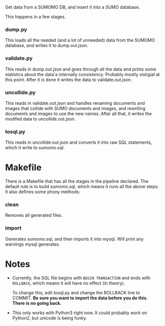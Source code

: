 Get data from a SUMOMO DB, and insert it into a SUMO database.

This happens in a few stages.

### dump.py

This loads all the needed (and a lot of unneeded) data from the SUMOMO
database, and writes it to dump.out.json.

### validate.py

This reads in dump.out.json and goes through all the data and prints some
statistics about the data'a internally consistency. Probably mostly vistigial
at this point. After it is done it writes the data to validate.out.json.

### uncollide.py

This reads in validate.out.json and handles renaming documents and images
that collide with SUMO documents and images, and rewriting documents and images
to use the new names. Aftar all that, it writes the modifed data to
uncollide.out.json.

### tosql.py

This reads in uncollide.out.json and converts it into raw SQL statements, which
it write to sumomo.sql.

# Makefile

There is a Makefile that has all the stages in the pipeline declared. The
default rule is to build sumomo.sql, which means it runs all the above steps.
It also defines some phony methods:

### clean

Removes all generated files.

### import

Generates sumomo.sql, and then imports it into mysql. Will print any warnings
mysql generates.

# Notes

* Currently, the SQL file begins with `BEGIN TRANSACTION` and ends with
  `ROLLBACK`, which means it will have no effect (in theory).

  To change this, edit tosql.py and change the ROLLBACK line to COMMIT. **Be sure
  you want to import the data before you do this. There is no going back.**

* This only works with Python3 right now. It could probably work on Python2,
  but unicode is being funky.
